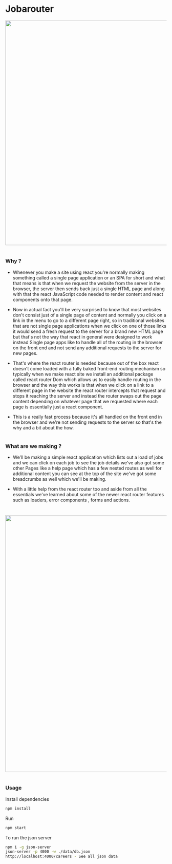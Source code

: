 # Jobarouter

<img style="text-align:center" src="https://user-images.githubusercontent.com/81709725/210764359-d69bff8d-2298-4052-bdef-f65f329055ad.png" width=700px/>

#

 ### Why ?

* Whenever you make a site using react you're normally making something called a single page application or an SPA for short and what that means is that when we request the
website from the server in the browser, the server then sends back just a single HTML page and along with that the react JavaScript code needed to render content and react components onto that page.

* Now in actual fact you'll be very surprised to know that most websites don't consist just of a single page of content and normally you click on a link in the menu
to go to a different page right, so in traditional websites that are not single page applications when we click on one of those links it would send a fresh request to the server for a brand new HTML page but that's not the way that react in general were designed to work instead Single page apps like to handle all of the routing in the browser on the front end and not send any additional requests to the server for new pages.

* That's where the react router is needed because out of the box react doesn't come loaded with a fully baked front-end routing mechanism so typically when we make react site we install an additional package called react router Dom which allows us to easily handle routing in the browser and the way this works is that when we click on a link to
a different page in the website the react router intercepts that request and stops it reaching the server and instead the router swaps out the page content depending on whatever page that we requested where each page is essentially  just a react component.

* This is a really fast process because it's all handled on the front end in the browser and we're not sending requests to the server so that's the why and a bit about
the how. 


#

### What are we making ? 

* We'll be making a simple react application which lists out a load of jobs and we can click on each job to see the job details we've also got some other Pages like a help
page which has a few nested routes as well for additional content you can see at the top of the site we've got some breadcrumbs as well which we'll be making. 

* With a little help from the react router too and aside from all the essentials we've learned about some of the newer react router features such as loaders, error components , forms and actions.

#

<img style="text-align:center" src="https://user-images.githubusercontent.com/81709725/210767141-0f8fc865-ff65-4218-acd3-1028a47f0ba6.png" width=800px/>

#

### Usage

Install dependencies

```bash
npm install
```

Run

```bash
npm start
```

To run the json server

```bash
npm i -g json-server
json-server -p 4000 -w ./data/db.json
http://localhost:4000/careers - See all json data
```
